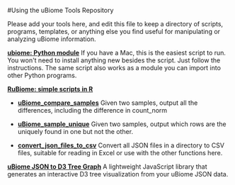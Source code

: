 #Using the uBiome Tools Repository

Please add your tools here, and edit this file to keep a directory of scripts, programs, templates, or anything else you find useful for manipulating or analyzing uBiome information.

**[ubiome: Python module](./docs/compareSamplesPython.md)** If you have a Mac, this is the easiest script to run. You won't need to install anything new besides the script. Just follow the instructions. The same script also works as a module you can import into other Python programs.


**[RuBiome: simple scripts in R](./docs/RuBiomeTools.md)**


* [__uBiome_compare_samples__](./docs/compareSamples.md)
Given two samples, output all the differences, including the difference in count_norm

* [__uBiome_sample_unique__](./docs/findUnique.md)
Given two samples, output which rows are the uniquely found in one but not the other.

* [__convert_json_files_to_csv__](./docs/convertJsonToCSV.md) Convert all JSON files in a
directory to CSV files, suitable for reading in Excel or use with the other functions here.

**[uBiome JSON to D3 Tree Graph](https://github.com/jrrera/ubiome-to-d3)** A lightweight
JavaScript library that generates an interactive D3 tree visualization from
your uBiome JSON data.
